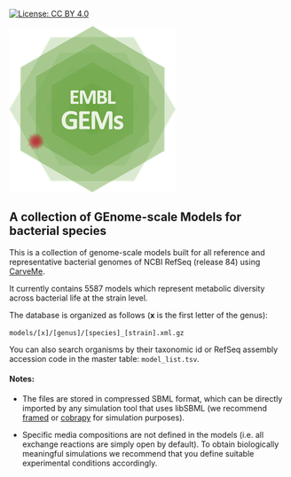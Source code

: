 [![License: CC BY 4.0](https://img.shields.io/badge/License-CC%20BY%204.0-lightgrey.svg)](https://creativecommons.org/licenses/by/4.0/)

![EMBL GEMs](logo_300px.png)

## A collection of GEnome-scale Models for bacterial species

This is a collection of genome-scale models built for all reference and representative bacterial genomes of NCBI RefSeq (release 84) using [CarveMe](https://github.com/cdanielmachado/carveme).

It currently contains 5587 models which represent metabolic diversity across bacterial life at the strain level. 

The database is organized as follows (**x** is the first letter of the genus):

```models/[x]/[genus]/[species]_[strain].xml.gz```

You can also search organisms by their taxonomic id or RefSeq assembly accession code in the master table: `model_list.tsv`. 


#### Notes:

* The files are stored in compressed SBML format, which can be directly imported by any simulation tool that uses libSBML (we recommend [framed](https://github.com/cdanielmachado/framed) or [cobrapy](https://github.com/opencobra/cobrapy) for simulation purposes). 

* Specific media compositions are not defined in the models (i.e. all exchange reactions are simply open by default). To obtain biologically meaningful simulations we recommend that you define suitable experimental conditions accordingly.
